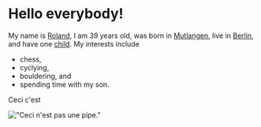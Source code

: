 # Hello everybody!

My name is [Roland](https://de.wikipedia.org/wiki/Roland_(Vorname)), I am 39 years old, was born in [Mutlangen](https://de.wikipedia.org/wiki/Mutlangen), live in [Berlin](https://de.wikipedia.org/wiki/Berlin), and have one [child](https://de.wikipedia.org/wiki/Verwandtschaftsbeziehung#Kinder). My interests include

- chess,
- cyclying,
- bouldering, and
- spending time with my son.

Ceci c'est

!["Ceci n'est pas une pipe."](https://upload.wikimedia.org/wikipedia/en/b/b9/MagrittePipe.jpg)

